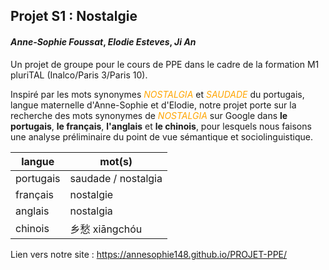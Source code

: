 ## Projet S1 : **Nostalgie**
#### *Anne-Sophie Foussat*, *Elodie Esteves*, *Ji An*


Un projet de groupe pour le cours de PPE dans le cadre de la formation M1 pluriTAL (Inalco/Paris 3/Paris 10). 

Inspiré par les mots synonymes <font color="orange">*NOSTALGIA*</font> et <font color="orange">*SAUDADE*</font> du portugais, langue maternelle d'Anne-Sophie et d'Elodie, notre projet porte sur la recherche des mots synonymes de <font color="orange">*NOSTALGIA*</font> sur Google dans **le portugais**, **le français**, **l'anglais** et **le chinois**, pour lesquels nous faisons une analyse préliminaire du point de vue sémantique et sociolinguistique.

<center>

langue | mot(s)
--- | ---  
portugais | saudade / nostalgia
français | nostalgie
anglais | nostalgia
chinois | 乡愁 xiāngchóu

</center> 

Lien vers notre site : https://annesophie148.github.io/PROJET-PPE/ 
